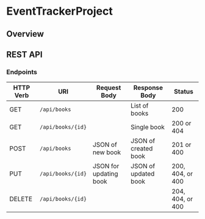 # EventTrackerProject

## Overview

## REST API

### Endpoints

| HTTP Verb | URI             | Request Body | Response Body | Status |
|-----------|-----------------|--------------|---------------|---------|
| GET       | `/api/books`    |              | List of books | 200   |
| GET       | `/api/books/{id}` |              | Single book   | 200 or 404 |
| POST      | `/api/books`    | JSON of new book       | JSON of created book | 201 or 400 |
| PUT       | `/api/books/{id}` | JSON for updating book | JSON of updated book | 200, 404, or 400 |
| DELETE    | `/api/books/{id}` |              | | 204, 404, or 400 |